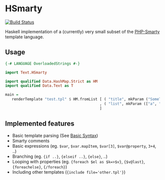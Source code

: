 # HSmarty

[![Build Status](https://drone.io/github.com/agrafix/HSmarty/status.png)](https://drone.io/github.com/agrafix/HSmarty/latest)

Haskell implementation of a (currently) very small subset of the [PHP-Smarty][1] template language.

## Usage
```haskell
{-# LANGUAGE OverloadedStrings #-}

import Text.HSmarty

import qualified Data.HashMap.Strict as HM
import qualified Data.Text as T

main =
   renderTemplate "test.tpl" $ HM.fromList [ ( "title", mkParam ("SomeTitle" :: T.Text))
                                           , ( "list", mkParam (["a", "b"] :: [T.Text]))
                                           ]
```

## Implemented features

* Basic template parsing (See [Basic Syntax][2])
* Smarty comments
* Basic expressions (eg. `$var`, `$var.mapItem`, `$var[3]`, `$var@property`, `3+4`, ..)
* Branching (eg. `{if ..}`, `{elseif ..}`, `{else}`, ..)
* Looping with properties (eg. `{foreach $el as $k=>$v}`, `{$v@last}`, `{foreachelse}`, `{/foreach}`)
* Including other templates (`{include file='other.tpl'}`)

[1]: http://www.smarty.net/
[2]: http://www.smarty.net/docs/en/language.basic.syntax.tpl
